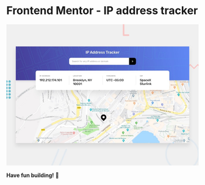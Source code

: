 # Frontend Mentor - IP address tracker

![Design preview for the IP address tracker coding challenge](./design/desktop-preview.jpg)

**Have fun building!** 🚀
